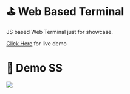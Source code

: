 # ⛳ Web Based Terminal
JS based Web Terminal just for showcase.

<a href="https://erucix.github.io/terminal/">Click Here</a> for live demo

# 🍺  Demo SS
<img src="/src/ss.png">